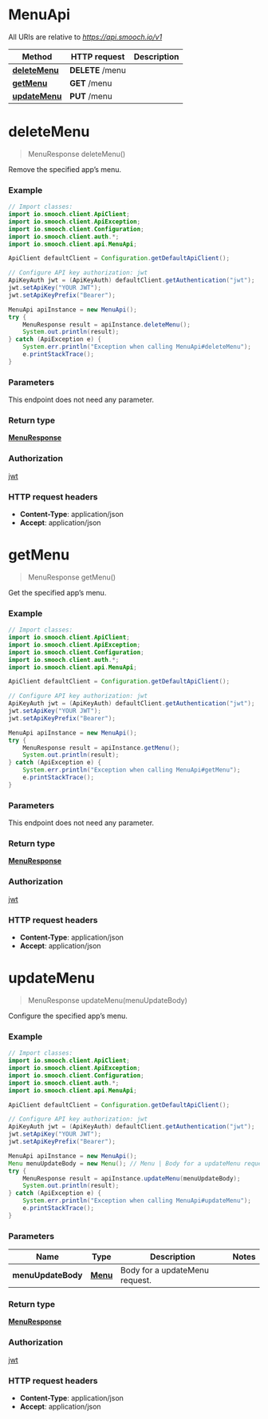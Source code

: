 # MenuApi

All URIs are relative to *https://api.smooch.io/v1*

Method | HTTP request | Description
------------- | ------------- | -------------
[**deleteMenu**](MenuApi.md#deleteMenu) | **DELETE** /menu | 
[**getMenu**](MenuApi.md#getMenu) | **GET** /menu | 
[**updateMenu**](MenuApi.md#updateMenu) | **PUT** /menu | 


<a name="deleteMenu"></a>
# **deleteMenu**
> MenuResponse deleteMenu()



Remove the specified app’s menu.

### Example
```java
// Import classes:
import io.smooch.client.ApiClient;
import io.smooch.client.ApiException;
import io.smooch.client.Configuration;
import io.smooch.client.auth.*;
import io.smooch.client.api.MenuApi;

ApiClient defaultClient = Configuration.getDefaultApiClient();

// Configure API key authorization: jwt
ApiKeyAuth jwt = (ApiKeyAuth) defaultClient.getAuthentication("jwt");
jwt.setApiKey("YOUR JWT");
jwt.setApiKeyPrefix("Bearer");

MenuApi apiInstance = new MenuApi();
try {
    MenuResponse result = apiInstance.deleteMenu();
    System.out.println(result);
} catch (ApiException e) {
    System.err.println("Exception when calling MenuApi#deleteMenu");
    e.printStackTrace();
}
```

### Parameters
This endpoint does not need any parameter.

### Return type

[**MenuResponse**](MenuResponse.md)

### Authorization

[jwt](../README.md#jwt)

### HTTP request headers

 - **Content-Type**: application/json
 - **Accept**: application/json

<a name="getMenu"></a>
# **getMenu**
> MenuResponse getMenu()



Get the specified app’s menu.

### Example
```java
// Import classes:
import io.smooch.client.ApiClient;
import io.smooch.client.ApiException;
import io.smooch.client.Configuration;
import io.smooch.client.auth.*;
import io.smooch.client.api.MenuApi;

ApiClient defaultClient = Configuration.getDefaultApiClient();

// Configure API key authorization: jwt
ApiKeyAuth jwt = (ApiKeyAuth) defaultClient.getAuthentication("jwt");
jwt.setApiKey("YOUR JWT");
jwt.setApiKeyPrefix("Bearer");

MenuApi apiInstance = new MenuApi();
try {
    MenuResponse result = apiInstance.getMenu();
    System.out.println(result);
} catch (ApiException e) {
    System.err.println("Exception when calling MenuApi#getMenu");
    e.printStackTrace();
}
```

### Parameters
This endpoint does not need any parameter.

### Return type

[**MenuResponse**](MenuResponse.md)

### Authorization

[jwt](../README.md#jwt)

### HTTP request headers

 - **Content-Type**: application/json
 - **Accept**: application/json

<a name="updateMenu"></a>
# **updateMenu**
> MenuResponse updateMenu(menuUpdateBody)



Configure the specified app’s menu.

### Example
```java
// Import classes:
import io.smooch.client.ApiClient;
import io.smooch.client.ApiException;
import io.smooch.client.Configuration;
import io.smooch.client.auth.*;
import io.smooch.client.api.MenuApi;

ApiClient defaultClient = Configuration.getDefaultApiClient();

// Configure API key authorization: jwt
ApiKeyAuth jwt = (ApiKeyAuth) defaultClient.getAuthentication("jwt");
jwt.setApiKey("YOUR JWT");
jwt.setApiKeyPrefix("Bearer");

MenuApi apiInstance = new MenuApi();
Menu menuUpdateBody = new Menu(); // Menu | Body for a updateMenu request.
try {
    MenuResponse result = apiInstance.updateMenu(menuUpdateBody);
    System.out.println(result);
} catch (ApiException e) {
    System.err.println("Exception when calling MenuApi#updateMenu");
    e.printStackTrace();
}
```

### Parameters

Name | Type | Description  | Notes
------------- | ------------- | ------------- | -------------
 **menuUpdateBody** | [**Menu**](Menu.md)| Body for a updateMenu request. |

### Return type

[**MenuResponse**](MenuResponse.md)

### Authorization

[jwt](../README.md#jwt)

### HTTP request headers

 - **Content-Type**: application/json
 - **Accept**: application/json

